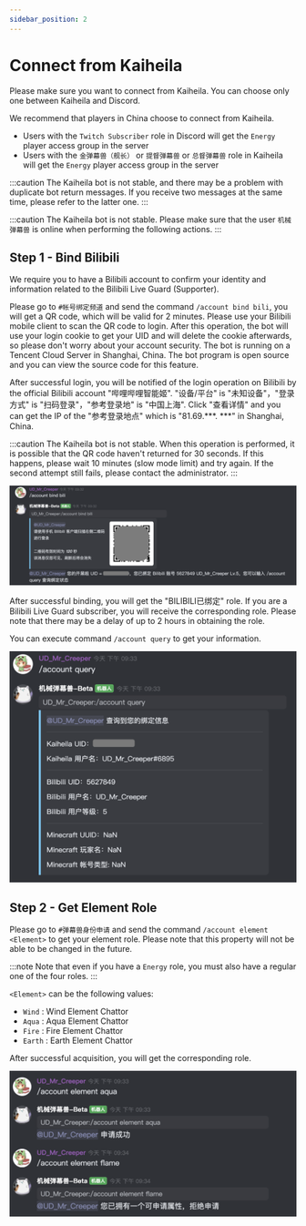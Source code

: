 ```yaml
---
sidebar_position: 2
---
```


# Connect from Kaiheila

Please make sure you want to connect from Kaiheila. You can choose only one between Kaiheila and Discord.

We recommend that players in China choose to connect from Kaiheila.

- Users with the `Twitch Subscriber` role in Discord will get the `Energy` player access group in the server
- Users with the `金弹幕兽（舰长）` or `提督弹幕兽` or `总督弹幕兽` role in Kaiheila will get the `Energy` player access group in the server

:::caution
The Kaiheila bot is not stable, and there may be a problem with duplicate bot return messages. If you receive two messages at the same time, please refer to the latter one.
:::

:::caution
The Kaiheila bot is not stable. Please make sure that the user `机械弹幕兽` is online when performing the following actions.
:::

## Step 1 - Bind Bilibili

We require you to have a Bilibili account to confirm your identity and information related to the Bilibili Live Guard (Supporter).

Please go to `#帐号绑定频道` and send the command `/account bind bili`, you will get a QR code, which will be valid for 2 minutes. Please use your Bilibili mobile client to scan the QR code to login. After this operation, the bot will use your login cookie to get your UID and will delete the cookie afterwards, so please don't worry about your account security. The bot is running on a Tencent Cloud Server in Shanghai, China. The bot program is open source and you can view the source code for this feature.

After successful login, you will be notified of the login operation on Bilibili by the official Bilibili account "哔哩哔哩智能姬". "设备/平台" is "未知设备"，"登录方式" is "扫码登录"，"参考登录地" is "中国上海". Click "查看详情" and you can get the IP of the "参考登录地点" which is "81.69.\*\*\*. \*\*\*" in Shanghai, China.

:::caution
The Kaiheila bot is not stable. When this operation is performed, it is possible that the QR code haven't returned for 30 seconds. If this happens, please wait 10 minutes (slow mode limit) and try again. If the second attempt still fails, please contact the administrator.
:::

![kaiheila-bind-bili](../../../../../static/img/join-minecraft/kaiheila-bind-bili.png)

After successful binding, you will get the "BILIBILI已绑定" role. If you are a Bilibili Live Guard subscriber, you will receive the corresponding role. Please note that there may be a delay of up to 2 hours in obtaining the role.

You can execute command `/account query` to get your information.

![kaiheila-query](../../../../../static/img/join-minecraft/kaiheila-query.png)


## Step 2 - Get Element Role

Please go to `#弹幕兽身份申请` and send the command `/account element <Element>` to get your element role. Please note that this property will not be able to be changed in the future.

:::note
Note that even if you have a `Energy` role, you must also have a regular one of the four roles.
:::

`<Element>` can be the following values:
- `Wind` : Wind Element Chattor
- `Aqua` : Aqua Element Chattor
- `Fire` : Fire Element Chattor
- `Earth` : Earth Element Chattor

After successful acquisition, you will get the corresponding role.

![kaiheila-element](../../../../../static/img/join-minecraft/kaiheila-element.png)
